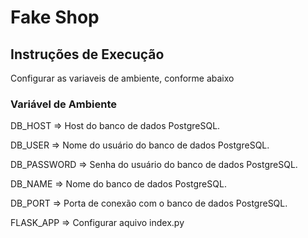 # Fake Shop
## Instruções de Execução
Configurar as variaveis de ambiente, conforme abaixo

### Variável de Ambiente
DB_HOST	=> Host do banco de dados PostgreSQL.

DB_USER => Nome do usuário do banco de dados PostgreSQL.

DB_PASSWORD	=> Senha do usuário do banco de dados PostgreSQL.

DB_NAME	=>	Nome do banco de dados PostgreSQL.

DB_PORT	=>	Porta de conexão com o banco de dados PostgreSQL.

FLASK_APP => Configurar aquivo index.py
